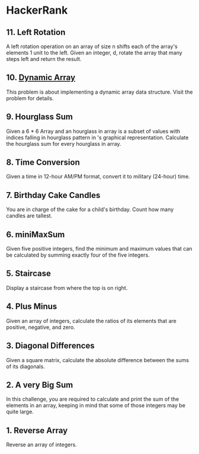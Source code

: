 # HackerRank
## 11. Left Rotation
A left rotation operation on an array of size n shifts each of the array's elements 1 unit to the left. Given an integer, d, rotate the array that many steps left and return the result.
## 10. [Dynamic Array](https://www.hackerrank.com/challenges/dynamic-array/)
This problem is about implementing a dynamic array data structure. Visit the problem for details.
## 9. Hourglass Sum
Given a 6 * 6 Array and an hourglass in array is a subset of values with indices falling in hourglass pattern in 's graphical representation. Calculate the hourglass sum for every hourglass in array.
## 8. Time Conversion
Given a time in 12-hour AM/PM format, convert it to military (24-hour) time. 
## 7. Birthday Cake Candles
You are in charge of the cake for a child's birthday. Count how many candles are tallest.
## 6. miniMaxSum
Given five positive integers, find the minimum and maximum values that can be calculated by summing exactly four of the five integers.
## 5. Staircase
Display a staircase from where the top is on right.
## 4. Plus Minus
Given an array of integers, calculate the ratios of its elements that are positive, negative, and zero.
## 3. Diagonal Differences
Given a square matrix, calculate the absolute difference between the sums of its diagonals. 
## 2. A very Big Sum
In this challenge, you are required to calculate and print the sum of the elements in an array, keeping in mind that some of those integers may be quite large.
## 1. Reverse Array
Reverse an array of integers. 